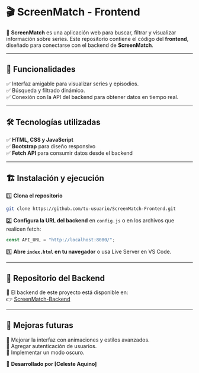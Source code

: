 # 🎬 ScreenMatch - Frontend  

🚀 **ScreenMatch** es una aplicación web para buscar, filtrar y visualizar información sobre series. Este repositorio contiene el código del **frontend**, diseñado para conectarse con el backend de **ScreenMatch**.  

---

## 📌 Funcionalidades  

✅ Interfaz amigable para visualizar series y episodios.  
✅ Búsqueda y filtrado dinámico.  
✅ Conexión con la API del backend para obtener datos en tiempo real.  

---

## 🛠️ Tecnologías utilizadas  

✅ **HTML, CSS y JavaScript**  
✅ **Bootstrap** para diseño responsivo  
✅ **Fetch API** para consumir datos desde el backend  

---

## 🏗️ Instalación y ejecución  

1️⃣ **Clona el repositorio**  

```bash
git clone https://github.com/tu-usuario/ScreenMatch-Frontend.git
```

2️⃣ **Configura la URL del backend** en `config.js` o en los archivos que realicen fetch:  

```js
const API_URL = "http://localhost:8080/";
```

3️⃣ **Abre `index.html` en tu navegador** o usa Live Server en VS Code.  

---

## 🔗 Repositorio del Backend  

🔹 El backend de este proyecto está disponible en:  
👉 [ScreenMatch-Backend](https://github.com/celeste-work/ScreenMatch-Backend)  

---

## 🚀 Mejoras futuras  
🔹 Mejorar la interfaz con animaciones y estilos avanzados.  
🔹 Agregar autenticación de usuarios.  
🔹 Implementar un modo oscuro.  

💜 **Desarrollado por [Celeste Aquino]**  
